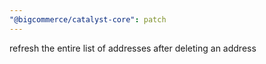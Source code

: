 ```yaml
---
"@bigcommerce/catalyst-core": patch
---
```


refresh the entire list of addresses after deleting an address

